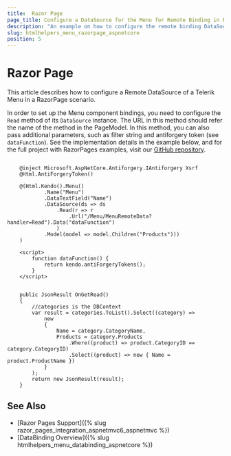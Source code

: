 ```yaml
---
title:  Razor Page
page_title: Configure a DataSource for the Menu for Remote Binding in Razor Page.
description: "An example on how to configure the remote binding DataSource to populate the Telerik UI Menu component for {{ site.framework }} ."
slug: htmlhelpers_menu_razorpage_aspnetcore
position: 5
---
```


# Razor Page

This article describes how to configure a Remote DataSource of a Telerik Menu in a RazorPage scenario.

In order to set up the Menu component bindings, you need to configure the `Read` method of its `DataSource` instance. The URL in this method should refer the name of the method in the PageModel. In this method, you can also pass additional parameters, such as filter string and antiforgery token (see `dataFunction`). See the implementation details in the example below, and for the full project with RazorPages examples, visit our [GitHub repository](https://github.com/telerik/ui-for-aspnet-core-examples/tree/master/Telerik.Examples.RazorPages).

```tab-HtmlHelper(csthml)   
     
    @inject Microsoft.AspNetCore.Antiforgery.IAntiforgery Xsrf
	@Html.AntiForgeryToken()
	
	@(Html.Kendo().Menu()
            .Name("Menu")
            .DataTextField("Name")
            .DataSource(ds => ds
                .Read(r => r
                    .Url("/Menu/MenuRemoteData?handler=Read").Data("dataFunction")
                )
            .Model(model => model.Children("Products")))
    )

	<script>  
		function dataFunction() {     
			return kendo.antiForgeryTokens();
		}
	</script>
```
```tab-PageModel(cshtml.cs)      

    public JsonResult OnGetRead()
    {
		//categories is the DBContext
        var result = categories.ToList().Select((category) =>
			new
            {
                Name = category.CategoryName,
                Products = category.Products
                    .Where((product) => product.CategoryID == category.CategoryID)
                    .Select((product) => new { Name = product.ProductName })
            }
        );
        return new JsonResult(result);
    }
```

## See Also

* [Razor Pages Support]({% slug razor_pages_integration_aspnetmvc6_aspnetmvc %})
* [DataBinding Overview]({% slug htmlhelpers_menu_databinding_aspnetcore %})

